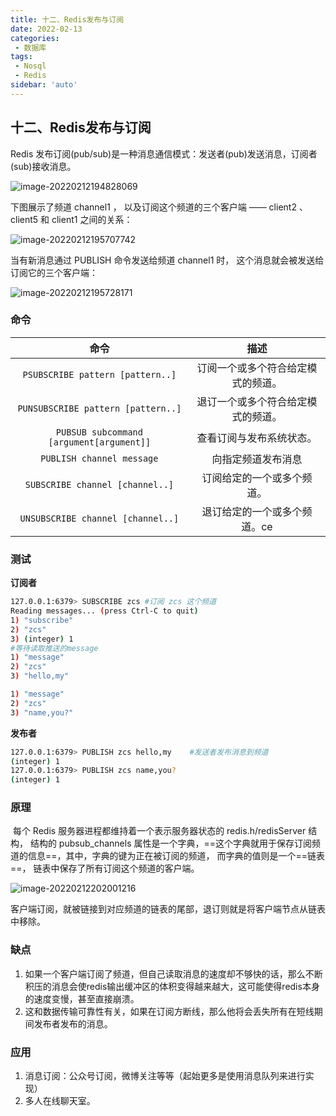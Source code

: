 ```yaml
---
title: 十二、Redis发布与订阅
date: 2022-02-13
categories:
 - 数据库
tags:
 - Nosql
 - Redis
sidebar: 'auto'
---
```


## 十二、Redis发布与订阅

Redis 发布订阅(pub/sub)是一种消息通信模式：发送者(pub)发送消息，订阅者(sub)接收消息。

![image-20220212194828069](http://yishenlaoban-img.test.upcdn.net/image_my/image-20220212194828069.png)



下图展示了频道 channel1 ， 以及订阅这个频道的三个客户端 —— client2 、 client5 和 client1 之间的关系：

![image-20220212195707742](http://yishenlaoban-img.test.upcdn.net/image_my/image-20220212195707742.png) 



当有新消息通过 PUBLISH 命令发送给频道 channel1 时， 这个消息就会被发送给订阅它的三个客户端：

![image-20220212195728171](http://yishenlaoban-img.test.upcdn.net/image_my/image-20220212195728171.png) 



### 命令

|                 **命令**                 |              **描述**              |
| :--------------------------------------: | :--------------------------------: |
|     `PSUBSCRIBE pattern [pattern..]`     | 订阅一个或多个符合给定模式的频道。 |
|    `PUNSUBSCRIBE pattern [pattern..]`    | 退订一个或多个符合给定模式的频道。 |
| `PUBSUB subcommand [argument[argument]]` |      查看订阅与发布系统状态。      |
|        `PUBLISH channel message`         |         向指定频道发布消息         |
|     `SUBSCRIBE channel [channel..]`      |     订阅给定的一个或多个频道。     |
|    `UNSUBSCRIBE channel [channel..]`     |    退订给定的一个或多个频道。ce    |



### 测试

**订阅者**

```bash
127.0.0.1:6379> SUBSCRIBE zcs #订阅 zcs 这个频道
Reading messages... (press Ctrl-C to quit)
1) "subscribe"
2) "zcs"
3) (integer) 1
#等待读取推送的message
1) "message"
2) "zcs"
3) "hello,my"

1) "message"
2) "zcs"
3) "name,you?"
```



**发布者**

```bash
127.0.0.1:6379> PUBLISH zcs hello,my    #发送者发布消息到频道
(integer) 1
127.0.0.1:6379> PUBLISH zcs name,you?
(integer) 1

```



### 原理

​       每个 Redis 服务器进程都维持着一个表示服务器状态的 redis.h/redisServer 结构， 结构的 pubsub_channels 属性是一个字典，==这个字典就用于保存订阅频道的信息==，其中，字典的键为正在被订阅的频道， 而字典的值则是一个==链表==， 链表中保存了所有订阅这个频道的客户端。

![image-20220212202001216](http://yishenlaoban-img.test.upcdn.net/image_my/image-20220212202001216.png) 

客户端订阅，就被链接到对应频道的链表的尾部，退订则就是将客户端节点从链表中移除。

### 缺点

1. 如果一个客户端订阅了频道，但自己读取消息的速度却不够快的话，那么不断积压的消息会使redis输出缓冲区的体积变得越来越大，这可能使得redis本身的速度变慢，甚至直接崩溃。
2. 这和数据传输可靠性有关，如果在订阅方断线，那么他将会丢失所有在短线期间发布者发布的消息。

### 应用

1. 消息订阅：公众号订阅，微博关注等等（起始更多是使用消息队列来进行实现）
2. 多人在线聊天室。